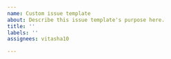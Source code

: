 ```yaml
---
name: Custom issue template
about: Describe this issue template's purpose here.
title: ''
labels: ''
assignees: vitasha10

---
```



